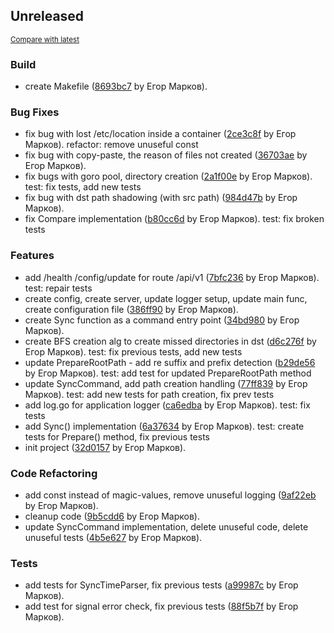 <!-- insertion marker -->
## Unreleased

<small>[Compare with latest](https://github.com/Omarmeks89/fsyncd/compare/5d8003c1e1ee6840838a70861f9c5d43f3986b87...HEAD)</small>

### Build

- create Makefile ([8693bc7](https://github.com/Omarmeks89/fsyncd/commit/8693bc7ba77138ce8a5c3dd326ddc9f64d90682e) by Егор Марков).

### Bug Fixes

- fix bug with lost /etc/location inside a container ([2ce3c8f](https://github.com/Omarmeks89/fsyncd/commit/2ce3c8f342b2de2e9188c17cf6fdd3dd192b9e58) by Егор Марков). refactor: remove unuseful const
- fix bug with copy-paste, the reason of files not created ([36703ae](https://github.com/Omarmeks89/fsyncd/commit/36703ae18ecc26c5c5cbeb05d81197b01fa58f4e) by Егор Марков).
- fix bugs with goro pool, directory creation ([2a1f00e](https://github.com/Omarmeks89/fsyncd/commit/2a1f00e494d00f38f7db9544cfaaad8eb668bc67) by Егор Марков). test: fix tests, add new tests
- fix bug with dst path shadowing (with src path) ([984d47b](https://github.com/Omarmeks89/fsyncd/commit/984d47b375712804105de44b4692542fad65636e) by Егор Марков).
- fix Compare implementation ([b80cc6d](https://github.com/Omarmeks89/fsyncd/commit/b80cc6d96febe4253f9bc8687f9d1a29d837d4c1) by Егор Марков). test: fix broken tests

### Features

- add /health /config/update for route /api/v1 ([7bfc236](https://github.com/Omarmeks89/fsyncd/commit/7bfc236b0eb8243c22052c774408042b2561c223) by Егор Марков). test: repair tests
- create config, create server, update logger setup, update main func, create configuration file ([386ff90](https://github.com/Omarmeks89/fsyncd/commit/386ff901d367d7230e1329bde8d665cfc4d1797e) by Егор Марков).
- create Sync function as a command entry point ([34bd980](https://github.com/Omarmeks89/fsyncd/commit/34bd980826fcb784bffce54f4782b9063fdf357c) by Егор Марков).
- create BFS creation alg to create missed directories in dst ([d6c276f](https://github.com/Omarmeks89/fsyncd/commit/d6c276f71ec29d5e0d8425274834a3c685b705fb) by Егор Марков). test: fix previous tests, add new tests
- update PrepareRootPath - add re suffix and prefix detection ([b29de56](https://github.com/Omarmeks89/fsyncd/commit/b29de569c67f26574b5be54d9039637928c6a366) by Егор Марков). test: add test for updated PrepareRootPath method
- update SyncCommand, add path creation handling ([77ff839](https://github.com/Omarmeks89/fsyncd/commit/77ff8399370500edcf6dd2871a60063a64f333ff) by Егор Марков). test: add new tests for path creation, fix prev tests
- add log.go for application logger ([ca6edba](https://github.com/Omarmeks89/fsyncd/commit/ca6edba520b838c20cd8148f93d86edc5fb79ded) by Егор Марков). test: fix tests
- add Sync() implementation ([6a37634](https://github.com/Omarmeks89/fsyncd/commit/6a37634d0a78426d5c8a480eab85441c63a76d74) by Егор Марков). test: create tests for Prepare() method, fix previous tests
- init project ([32d0157](https://github.com/Omarmeks89/fsyncd/commit/32d0157e23ffd6a5c09b0e74b3b8c844d56561d4) by Егор Марков).

### Code Refactoring

- add const instead of magic-values, remove unuseful logging ([9af22eb](https://github.com/Omarmeks89/fsyncd/commit/9af22eb921eb9857dc939b8446ee31f0ac4592eb) by Егор Марков).
- cleanup code ([9b5cdd6](https://github.com/Omarmeks89/fsyncd/commit/9b5cdd620a66684fc64c05682e9f70791423c9e9) by Егор Марков).
- update SyncCommand implementation, delete unuseful code, delete unuseful tests ([4b5e627](https://github.com/Omarmeks89/fsyncd/commit/4b5e627c1f21e928c0f293986a1a0c84e7a77df2) by Егор Марков).

### Tests

- add tests for SyncTimeParser, fix previous tests ([a99987c](https://github.com/Omarmeks89/fsyncd/commit/a99987c9f8991a8ab0823135f36a757c95e25761) by Егор Марков).
- add test for signal error check, fix previous tests ([88f5b7f](https://github.com/Omarmeks89/fsyncd/commit/88f5b7ffc85eb9bc018d735e07cada8b7837268c) by Егор Марков).

<!-- insertion marker -->
